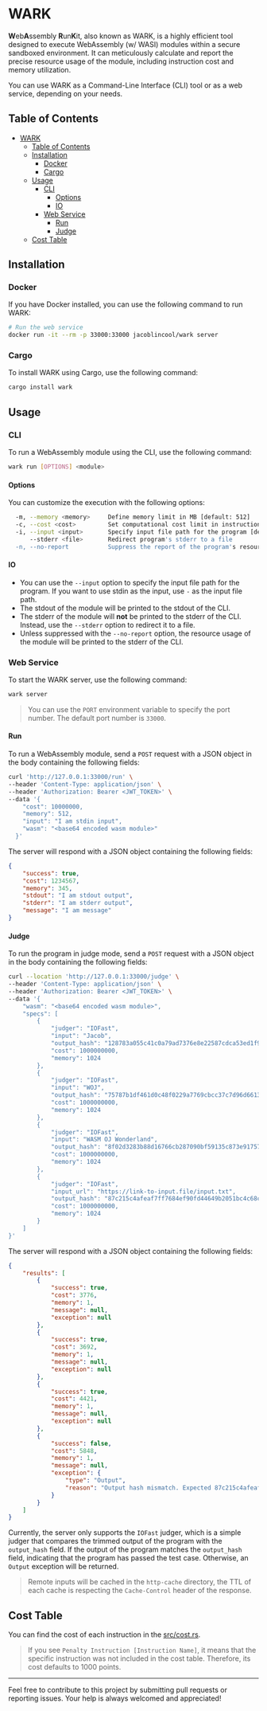 # WARK

**W**eb**A**ssembly **R**un**K**it, also known as WARK, is a highly efficient tool designed to execute WebAssembly (w/ WASI) modules within a secure sandboxed environment. It can meticulously calculate and report the precise resource usage of the module, including instruction cost and memory utilization.

You can use WARK as a Command-Line Interface (CLI) tool or as a web service, depending on your needs.

## Table of Contents

- [WARK](#wark)
  - [Table of Contents](#table-of-contents)
  - [Installation](#installation)
    - [Docker](#docker)
    - [Cargo](#cargo)
  - [Usage](#usage)
    - [CLI](#cli)
      - [Options](#options)
      - [IO](#io)
    - [Web Service](#web-service)
      - [Run](#run)
      - [Judge](#judge)
  - [Cost Table](#cost-table)

## Installation

### Docker

If you have Docker installed, you can use the following command to run WARK:

```sh
# Run the web service
docker run -it --rm -p 33000:33000 jacoblincool/wark server
```

### Cargo

To install WARK using Cargo, use the following command:

```sh
cargo install wark
```

## Usage

### CLI

To run a WebAssembly module using the CLI, use the following command:

```sh
wark run [OPTIONS] <module>
```

#### Options

You can customize the execution with the following options:

```sh
  -m, --memory <memory>     Define memory limit in MB [default: 512]
  -c, --cost <cost>         Set computational cost limit in instruction count [default: 1000000000]
  -i, --input <input>       Specify input file path for the program [default: stdin]
      --stderr <file>       Redirect program's stderr to a file
  -n, --no-report           Suppress the report of the program's resource usage
```

#### IO

- You can use the `--input` option to specify the input file path for the program. If you want to use stdin as the input, use `-` as the input file path.
- The stdout of the module will be printed to the stdout of the CLI.
- The stderr of the module will **not** be printed to the stderr of the CLI. Instead, use the `--stderr` option to redirect it to a file.
- Unless suppressed with the `--no-report` option, the resource usage of the module will be printed to the stderr of the CLI.

### Web Service

To start the WARK server, use the following command:

```sh
wark server
```

> You can use the `PORT` environment variable to specify the port number. The default port number is `33000`.

#### Run

To run a WebAssembly module, send a `POST` request with a JSON object in the body containing the following fields:

```sh
curl 'http://127.0.0.1:33000/run' \
--header 'Content-Type: application/json' \
--header 'Authorization: Bearer <JWT_TOKEN>' \
--data '{
    "cost": 10000000,
    "memory": 512,
    "input": "I am stdin input",
    "wasm": "<base64 encoded wasm module>"
  }'
```

The server will respond with a JSON object containing the following fields:

```json
{
    "success": true,
    "cost": 1234567,
    "memory": 345,
    "stdout": "I am stdout output",
    "stderr": "I am stderr output",
    "message": "I am message"
}
```

#### Judge

To run the program in judge mode, send a `POST` request with a JSON object in the body containing the following fields:

```sh
curl --location 'http://127.0.0.1:33000/judge' \
--header 'Content-Type: application/json' \
--header 'Authorization: Bearer <JWT_TOKEN>' \
--data '{
    "wasm": "<base64 encoded wasm module>",
    "specs": [
        {
            "judger": "IOFast",
            "input": "Jacob",
            "output_hash": "128783a055c41c0a79ad7376e8e22587cdca53ed1f9c47c46d02a7768992b325",
            "cost": 1000000000,
            "memory": 1024
        },
        {
            "judger": "IOFast",
            "input": "WOJ",
            "output_hash": "75787b1df461d0c48f0229a7769cbcc37c7d96d6613f825b77e76afdd1eb790a",
            "cost": 1000000000,
            "memory": 1024
        },
        {
            "judger": "IOFast",
            "input": "WASM OJ Wonderland",
            "output_hash": "8f02d3283b88d16766cb287090bf59135c873e9175759b73f96ffe674440ff21",
            "cost": 1000000000,
            "memory": 1024
        },
        {
            "judger": "IOFast",
            "input_url": "https://link-to-input.file/input.txt",
            "output_hash": "87c215c4afeaf7ff7684ef90fd44649b2051bc4c68cf58bdad402fa304487b8w",
            "cost": 1000000000,
            "memory": 1024
        }
    ]
}'
```

The server will respond with a JSON object containing the following fields:

```json
{
    "results": [
        {
            "success": true,
            "cost": 3776,
            "memory": 1,
            "message": null,
            "exception": null
        },
        {
            "success": true,
            "cost": 3692,
            "memory": 1,
            "message": null,
            "exception": null
        },
        {
            "success": true,
            "cost": 4421,
            "memory": 1,
            "message": null,
            "exception": null
        },
        {
            "success": false,
            "cost": 5848,
            "memory": 1,
            "message": null,
            "exception": {
                "type": "Output",
                "reason": "Output hash mismatch. Expected 87c215c4afeaf7ff7684ef90fd44649b2051bc4c68cf58bdad402fa304487b8w, got 87c215c4afeaf7ff7684ef90fd44649b2051bc4c68cf58bdad402fa304487b8c"
            }
        }
    ]
}
```

Currently, the server only supports the `IOFast` judger, which is a simple judger that compares the trimmed output of the program with the `output_hash` field. If the output of the program matches the `output_hash` field, indicating that the program has passed the test case. Otherwise, an `Output` exception will be returned.

> Remote inputs will be cached in the `http-cache` directory, the TTL of each cache is respecting the `Cache-Control` header of the response.

## Cost Table

You can find the cost of each instruction in the [src/cost.rs](./src/cost.rs).

> If you see `Penalty Instruction [Instruction Name]`, it means that the specific instruction was not included in the cost table. Therefore, its cost defaults to 1000 points.

---

Feel free to contribute to this project by submitting pull requests or reporting issues. Your help is always welcomed and appreciated!
